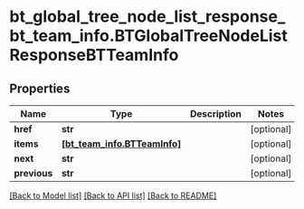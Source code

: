 # bt_global_tree_node_list_response_bt_team_info.BTGlobalTreeNodeListResponseBTTeamInfo

## Properties
Name | Type | Description | Notes
------------ | ------------- | ------------- | -------------
**href** | **str** |  | [optional] 
**items** | [**[bt_team_info.BTTeamInfo]**](BTTeamInfo.md) |  | [optional] 
**next** | **str** |  | [optional] 
**previous** | **str** |  | [optional] 

[[Back to Model list]](../README.md#documentation-for-models) [[Back to API list]](../README.md#documentation-for-api-endpoints) [[Back to README]](../README.md)


